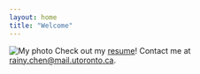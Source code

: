 ```yaml
---
layout: home
title: "Welcome"
---
```

![My photo](assets/images/profile.jpg)
Check out my [resume](https://dochub.com/rainychen8-5/r4D6EkZVZ4JdJG9RpQXW7O/chen-yu-an-resume-pdf?dt=RvgcCPG_TDZpquUsTdXb)!
Contact me at rainy.chen@mail.utoronto.ca. 

